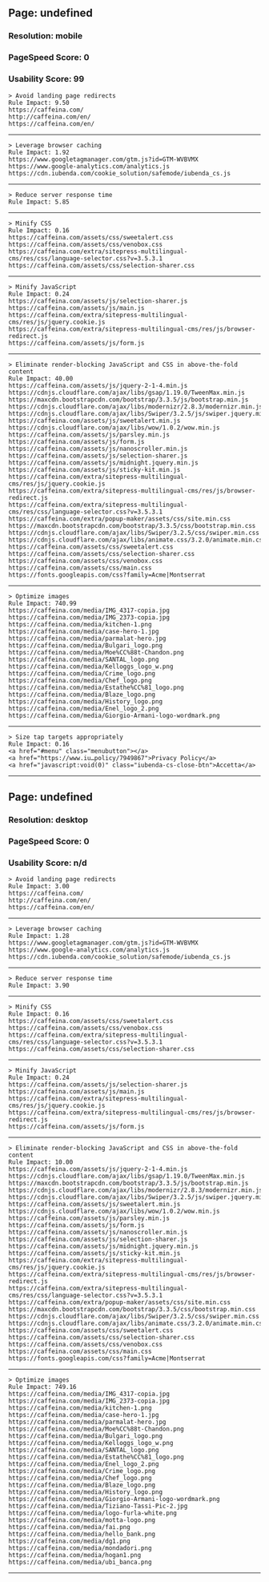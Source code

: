 
   ## Page: undefined

   ### Resolution: mobile

   ### PageSpeed Score: 0

   ### Usability Score: 99

   
    > Avoid landing page redirects
    Rule Impact: 9.50
    https://caffeina.com/
    http://caffeina.com/en/
    https://caffeina.com/en/
  ---
  
    > Leverage browser caching
    Rule Impact: 1.92
    https://www.googletagmanager.com/gtm.js?id=GTM-WVBVMX
    https://www.google-analytics.com/analytics.js
    https://cdn.iubenda.com/cookie_solution/safemode/iubenda_cs.js
  ---
  
    > Reduce server response time
    Rule Impact: 5.85
    
  ---
  
    > Minify CSS
    Rule Impact: 0.16
    https://caffeina.com/assets/css/sweetalert.css
    https://caffeina.com/assets/css/venobox.css
    https://caffeina.com/extra/sitepress-multilingual-cms/res/css/language-selector.css?v=3.5.3.1
    https://caffeina.com/assets/css/selection-sharer.css
  ---
  
    > Minify JavaScript
    Rule Impact: 0.24
    https://caffeina.com/assets/js/selection-sharer.js
    https://caffeina.com/assets/js/main.js
    https://caffeina.com/extra/sitepress-multilingual-cms/res/js/jquery.cookie.js
    https://caffeina.com/extra/sitepress-multilingual-cms/res/js/browser-redirect.js
    https://caffeina.com/assets/js/form.js
  ---
  
    > Eliminate render-blocking JavaScript and CSS in above-the-fold content
    Rule Impact: 40.00
    https://caffeina.com/assets/js/jquery-2-1-4.min.js
    https://cdnjs.cloudflare.com/ajax/libs/gsap/1.19.0/TweenMax.min.js
    https://maxcdn.bootstrapcdn.com/bootstrap/3.3.5/js/bootstrap.min.js
    https://cdnjs.cloudflare.com/ajax/libs/modernizr/2.8.3/modernizr.min.js
    https://cdnjs.cloudflare.com/ajax/libs/Swiper/3.2.5/js/swiper.jquery.min.js
    https://caffeina.com/assets/js/sweetalert.min.js
    https://cdnjs.cloudflare.com/ajax/libs/wow/1.0.2/wow.min.js
    https://caffeina.com/assets/js/parsley.min.js
    https://caffeina.com/assets/js/form.js
    https://caffeina.com/assets/js/nanoscroller.min.js
    https://caffeina.com/assets/js/selection-sharer.js
    https://caffeina.com/assets/js/midnight.jquery.min.js
    https://caffeina.com/assets/js/sticky-kit.min.js
    https://caffeina.com/extra/sitepress-multilingual-cms/res/js/jquery.cookie.js
    https://caffeina.com/extra/sitepress-multilingual-cms/res/js/browser-redirect.js
    https://caffeina.com/extra/sitepress-multilingual-cms/res/css/language-selector.css?v=3.5.3.1
    https://caffeina.com/extra/popup-maker/assets/css/site.min.css
    https://maxcdn.bootstrapcdn.com/bootstrap/3.3.5/css/bootstrap.min.css
    https://cdnjs.cloudflare.com/ajax/libs/Swiper/3.2.5/css/swiper.min.css
    https://cdnjs.cloudflare.com/ajax/libs/animate.css/3.2.0/animate.min.css
    https://caffeina.com/assets/css/sweetalert.css
    https://caffeina.com/assets/css/selection-sharer.css
    https://caffeina.com/assets/css/venobox.css
    https://caffeina.com/assets/css/main.css
    https://fonts.googleapis.com/css?family=Acme|Montserrat
  ---
  
    > Optimize images
    Rule Impact: 740.99
    https://caffeina.com/media/IMG_4317-copia.jpg
    https://caffeina.com/media/IMG_2373-copia.jpg
    https://caffeina.com/media/kitchen-1.png
    https://caffeina.com/media/case-hero-1.jpg
    https://caffeina.com/media/parmalat-hero.jpg
    https://caffeina.com/media/Bulgari_logo.png
    https://caffeina.com/media/Moe%CC%88t-Chandon.png
    https://caffeina.com/media/SANTAL_logo.png
    https://caffeina.com/media/Kelloggs_logo_w.png
    https://caffeina.com/media/Crime_logo.png
    https://caffeina.com/media/Chef_logo.png
    https://caffeina.com/media/Estathe%CC%81_logo.png
    https://caffeina.com/media/Blaze_logo.png
    https://caffeina.com/media/History_logo.png
    https://caffeina.com/media/Enel_logo_2.png
    https://caffeina.com/media/Giorgio-Armani-logo-wordmark.png
  ---
  
    > Size tap targets appropriately
    Rule Impact: 0.16
    <a href="#menu" class="menubutton"></a>
    <a href="https://www.iu…policy/7949867">Privacy Policy</a>
    <a href="javascript:void(0)" class="iubenda-cs-close-btn">Accetta</a>
  ---
  

   
  
   ## Page: undefined

   ### Resolution: desktop

   ### PageSpeed Score: 0

   ### Usability Score: n/d

   
    > Avoid landing page redirects
    Rule Impact: 3.00
    https://caffeina.com/
    http://caffeina.com/en/
    https://caffeina.com/en/
  ---
  
    > Leverage browser caching
    Rule Impact: 1.28
    https://www.googletagmanager.com/gtm.js?id=GTM-WVBVMX
    https://www.google-analytics.com/analytics.js
    https://cdn.iubenda.com/cookie_solution/safemode/iubenda_cs.js
  ---
  
    > Reduce server response time
    Rule Impact: 3.90
    
  ---
  
    > Minify CSS
    Rule Impact: 0.16
    https://caffeina.com/assets/css/sweetalert.css
    https://caffeina.com/assets/css/venobox.css
    https://caffeina.com/extra/sitepress-multilingual-cms/res/css/language-selector.css?v=3.5.3.1
    https://caffeina.com/assets/css/selection-sharer.css
  ---
  
    > Minify JavaScript
    Rule Impact: 0.24
    https://caffeina.com/assets/js/selection-sharer.js
    https://caffeina.com/assets/js/main.js
    https://caffeina.com/extra/sitepress-multilingual-cms/res/js/jquery.cookie.js
    https://caffeina.com/extra/sitepress-multilingual-cms/res/js/browser-redirect.js
    https://caffeina.com/assets/js/form.js
  ---
  
    > Eliminate render-blocking JavaScript and CSS in above-the-fold content
    Rule Impact: 10.00
    https://caffeina.com/assets/js/jquery-2-1-4.min.js
    https://cdnjs.cloudflare.com/ajax/libs/gsap/1.19.0/TweenMax.min.js
    https://maxcdn.bootstrapcdn.com/bootstrap/3.3.5/js/bootstrap.min.js
    https://cdnjs.cloudflare.com/ajax/libs/modernizr/2.8.3/modernizr.min.js
    https://cdnjs.cloudflare.com/ajax/libs/Swiper/3.2.5/js/swiper.jquery.min.js
    https://caffeina.com/assets/js/sweetalert.min.js
    https://cdnjs.cloudflare.com/ajax/libs/wow/1.0.2/wow.min.js
    https://caffeina.com/assets/js/parsley.min.js
    https://caffeina.com/assets/js/form.js
    https://caffeina.com/assets/js/nanoscroller.min.js
    https://caffeina.com/assets/js/selection-sharer.js
    https://caffeina.com/assets/js/midnight.jquery.min.js
    https://caffeina.com/assets/js/sticky-kit.min.js
    https://caffeina.com/extra/sitepress-multilingual-cms/res/js/jquery.cookie.js
    https://caffeina.com/extra/sitepress-multilingual-cms/res/js/browser-redirect.js
    https://caffeina.com/extra/sitepress-multilingual-cms/res/css/language-selector.css?v=3.5.3.1
    https://caffeina.com/extra/popup-maker/assets/css/site.min.css
    https://maxcdn.bootstrapcdn.com/bootstrap/3.3.5/css/bootstrap.min.css
    https://cdnjs.cloudflare.com/ajax/libs/Swiper/3.2.5/css/swiper.min.css
    https://cdnjs.cloudflare.com/ajax/libs/animate.css/3.2.0/animate.min.css
    https://caffeina.com/assets/css/sweetalert.css
    https://caffeina.com/assets/css/selection-sharer.css
    https://caffeina.com/assets/css/venobox.css
    https://caffeina.com/assets/css/main.css
    https://fonts.googleapis.com/css?family=Acme|Montserrat
  ---
  
    > Optimize images
    Rule Impact: 749.16
    https://caffeina.com/media/IMG_4317-copia.jpg
    https://caffeina.com/media/IMG_2373-copia.jpg
    https://caffeina.com/media/kitchen-1.png
    https://caffeina.com/media/case-hero-1.jpg
    https://caffeina.com/media/parmalat-hero.jpg
    https://caffeina.com/media/Moe%CC%88t-Chandon.png
    https://caffeina.com/media/Bulgari_logo.png
    https://caffeina.com/media/Kelloggs_logo_w.png
    https://caffeina.com/media/SANTAL_logo.png
    https://caffeina.com/media/Estathe%CC%81_logo.png
    https://caffeina.com/media/Enel_logo_2.png
    https://caffeina.com/media/Crime_logo.png
    https://caffeina.com/media/Chef_logo.png
    https://caffeina.com/media/Blaze_logo.png
    https://caffeina.com/media/History_logo.png
    https://caffeina.com/media/Giorgio-Armani-logo-wordmark.png
    https://caffeina.com/media/Tiziano-Tassi-Pic-2.jpg
    https://caffeina.com/media/logo-furla-white.png
    https://caffeina.com/media/motta-logo.png
    https://caffeina.com/media/fai.png
    https://caffeina.com/media/hello_bank.png
    https://caffeina.com/media/dg1.png
    https://caffeina.com/media/mondadori.png
    https://caffeina.com/media/hogan1.png
    https://caffeina.com/media/ubi_banca.png
  ---
  

   
  